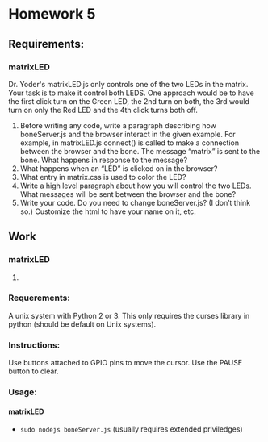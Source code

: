 # Homework 5

## Requirements:
### matrixLED
Dr. Yoder's  matrixLED.js only controls one of the two LEDs in the matrix.  Your task is to make it control both LEDS. One approach would be to have the first click turn on the Green LED, the 2nd turn on both, the 3rd would turn on only the Red LED and the 4th click turns both off.
1. Before writing any code, write a paragraph describing how boneServer.js and the browser interact in the given example. For example, in matrixLED.js connect() is called to make a connection between the browser and the bone.  The message “matrix” is sent to the bone. What happens in response to the message? 
2. What happens when an “LED” is clicked on in the browser?
3. What entry in matrix.css is used to color the LED?
4. Write a high level paragraph about how you will control the two LEDs. What messages will be sent between the browser and the bone?
5. Write your code.  Do you need to change boneServer.js? (I don’t think so.)  Customize the html to have your name on it, etc.


## Work
### matrixLED
1. 


### Requerements:
A unix system with Python 2 or 3. This only requires the curses library in python (should be default on Unix systems).

### Instructions:
Use buttons attached to GPIO pins to move the cursor. Use the PAUSE button to clear.

### Usage:
#### matrixLED
- `sudo nodejs boneServer.js` (usually requires extended priviledges)
